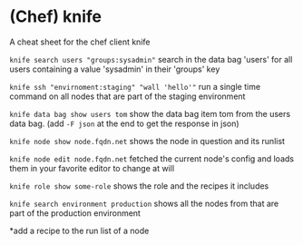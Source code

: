# (Chef) knife

A cheat sheet for the chef client knife

```knife search users "groups:sysadmin"```
search in the data bag 'users' for all users containing a value 'sysadmin' in their 'groups' key

```knife ssh "envirnoment:staging" "wall 'hello'"```
run a single time command on all nodes that are part of the staging environment

```knife data bag show users tom```
show the data bag item tom from the users data bag.
(add ```-F json``` at the end to get the response in json)

```knife node show node.fqdn.net```
shows the node in question and its runlist

```knife node edit node.fqdn.net```
fetched the current node's config and loads them in your favorite editor to change at will

```knife role show some-role```
shows the role and the recipes it includes

```knife search environment production```
shows all the nodes from that are part of the production environment

*add a recipe to the run list of a node
```knife node run_list add NODE_NAME RUN_LIST_ITEM (options)
